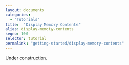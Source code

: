 ```yaml
---
layout: documents
categories: 
  - "Tutorials"
title:  "Display Memory Contents"
alias: display-memoty-contents
seqno: 100
selector: tutorial
permalink: "getting-started/display-memory-contents"
---
```


Under construction.
